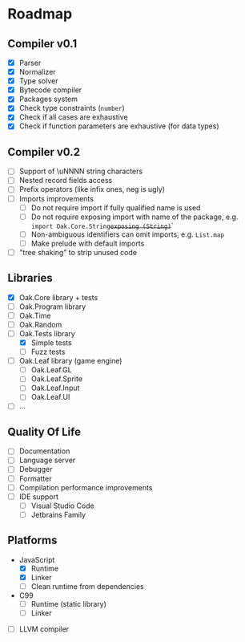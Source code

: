 # Roadmap

## Compiler v0.1
* [x] Parser
* [x] Normalizer
* [x] Type solver
* [x] Bytecode compiler
* [x] Packages system
* [x] Check type constraints (`number`)
* [x] Check if all cases are exhaustive
* [x] Check if function parameters are exhaustive (for data types)

## Compiler v0.2
* [ ] Support of \uNNNN string characters
* [ ] Nested record fields access
* [ ] Prefix operators (like infix ones, neg is ugly)
* [ ] Imports improvements
  * [ ] Do not require import if fully qualified name is used
  * [ ] Do not require exposing import with name of the package, e.g. `import Oak.Core.String`~~`exposing (String)`~~`
  * [ ] Non-ambiguous identifiers can omit imports, e.g. `List.map`
  * [ ] Make prelude with default imports
* [ ] "tree shaking" to strip unused code
  
## Libraries
* [x] Oak.Core library + tests
* [ ] Oak.Program library
* [ ] Oak.Time
* [ ] Oak.Random
* [ ] Oak.Tests library
  * [x] Simple tests
  * [ ] Fuzz tests
* [ ] Oak.Leaf library (game engine)
  * [ ] Oak.Leaf.GL
  * [ ] Oak.Leaf.Sprite
  * [ ] Oak.Leaf.Input
  * [ ] Oak.Leaf.UI
* [ ] ...

## Quality Of Life
* [ ] Documentation
* [ ] Language server
* [ ] Debugger
* [ ] Formatter
* [ ] Compilation performance improvements
* [ ] IDE support
  * [ ] Visual Studio Code
  * [ ] Jetbrains Family

## Platforms
* JavaScript
  * [x] Runtime
  * [x] Linker
  * [ ] Clean runtime from dependencies
* C99
  * [ ] Runtime (static library)
  * [ ] Linker
* [ ] LLVM compiler
